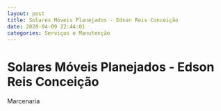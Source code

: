 ```yaml
---
layout: post
title: Solares Móveis Planejados - Edson Reis Conceição
date: 2020-04-09 22:44:01 
categories: Serviços e Manutenção
---
```


# Solares Móveis Planejados - Edson Reis Conceição

Marcenaria
